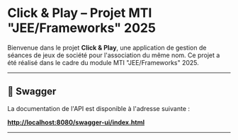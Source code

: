 # Click & Play – Projet MTI "JEE/Frameworks" 2025

Bienvenue dans le projet **Click & Play**, une application de gestion de séances de jeux de société pour l'association du même nom. Ce projet a été réalisé dans le cadre du module MTI "JEE/Frameworks" 2025.

---

## 🔗 Swagger

La documentation de l'API est disponible à l'adresse suivante :

**[http://localhost:8080/swagger-ui/index.html](http://localhost:8080/swagger-ui/index.html)**

---